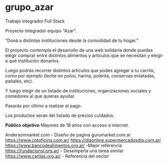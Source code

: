 # grupo_azar
Trabajo integrador Full Stack


Proyecto integrador equipo “Azar”.

“Doná a distintas instituciones desde la comodidad de tu hogar.”

El proyecto contempla el desarrollo de una web solidaria donde puedas elegir comprar entre distintos alimentos y artículos que se necesitan y elegir a qué institución donarlos.

Luego podrás recorrer distintos artículos que podes agregar a tu carrito, como por ejemplo (leche en polvo, harina, polenta, conservas enlatadas, pañales, etc).

Y luego elegir de un listado de instituciones, organizaciones sociales y comedores al que quieras ayudar.

Pasarás por último a realizar el pago.

Los productos seran del listado de precios cuidados.

  **Público objetivo**
  Mayores de 18 años con acceso a internet.
  

Andersonmarket.com         - Diseño de pagina
gurumarket.com.ar
https://www.cptoficina.com.ar/
https://diaonline.supermercadosdia.com.ar/ 
https://www.bancodealimentos.org.ar/ -Mejor referencia
https://fundacionsi.org.ar/      - Desempeña una tarea similar
https://www.caritas.org.ar/     - Referencia del sector 

